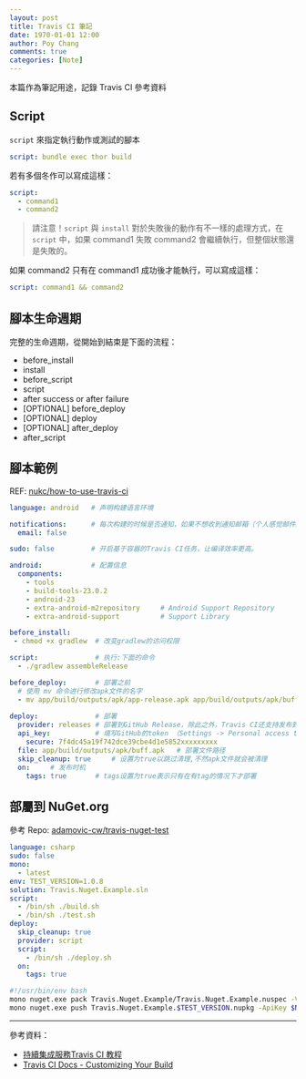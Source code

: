 ```yaml
---
layout: post
title: Travis CI 筆記
date: 1970-01-01 12:00
author: Poy Chang
comments: true
categories: [Note]
---
```


本篇作為筆記用途，記錄 Travis CI 參考資料

## Script

`script` 來指定執行動作或測試的腳本

```yml
script: bundle exec thor build 
```

若有多個冬作可以寫成這樣：

```yml
script:
  - command1
  - command2 
```

>請注意！`script` 與 `install` 對於失敗後的動作有不一樣的處理方式，在 `script` 中，如果 command1 失敗 command2 會繼續執行，但整個狀態還是失敗的。

如果 command2 只有在 command1 成功後才能執行，可以寫成這樣：

```yml
script: command1 && command2 
```

## 腳本生命週期

完整的生命週期，從開始到結束是下面的流程：

- before_install
- install
- before_script
- script
- after success or after failure
- [OPTIONAL] before_deploy
- [OPTIONAL] deploy
- [OPTIONAL] after_deploy
- after_script

## 腳本範例

REF: [nukc/how-to-use-travis-ci](https://github.com/nukc/how-to-use-travis-ci)

```yml
language: android   # 声明构建语言环境

notifications:      # 每次构建的时候是否通知，如果不想收到通知邮箱（个人感觉邮件贼烦），那就设置false吧
  email: false

sudo: false         # 开启基于容器的Travis CI任务，让编译效率更高。

android:            # 配置信息
  components:
    - tools
    - build-tools-23.0.2              
    - android-23                     
    - extra-android-m2repository     # Android Support Repository
    - extra-android-support          # Support Library

before_install:     
 - chmod +x gradlew  # 改变gradlew的访问权限

script:              # 执行:下面的命令
  - ./gradlew assembleRelease  

before_deploy:       # 部署之前
  # 使用 mv 命令进行修改apk文件的名字
  - mv app/build/outputs/apk/app-release.apk app/build/outputs/apk/buff.apk  
 
deploy:              # 部署
  provider: releases # 部署到GitHub Release，除此之外，Travis CI还支持发布到fir.im、AWS、Google App Engine等
  api_key:           # 填写GitHub的token （Settings -> Personal access tokens -> Generate new token）
    secure: 7f4dc45a19f742dce39cbe4d1e5852xxxxxxxxx 
  file: app/build/outputs/apk/buff.apk   # 部署文件路径
  skip_cleanup: true     # 设置为true以跳过清理,不然apk文件就会被清理
  on:     # 发布时机           
    tags: true       # tags设置为true表示只有在有tag的情况下才部署
```

## 部屬到 NuGet.org

參考 Repo: [adamovic-cw/travis-nuget-test](https://github.com/adamovic-cw/travis-nuget-test)

```yml
language: csharp
sudo: false
mono:
  - latest
env: TEST_VERSION=1.0.8
solution: Travis.Nuget.Example.sln
script:
  - /bin/sh ./build.sh
  - /bin/sh ./test.sh
deploy:
  skip_cleanup: true
  provider: script
  script:
    - /bin/sh ./deploy.sh
  on:
    tags: true
```

```sh
#!/usr/bin/env bash
mono nuget.exe pack Travis.Nuget.Example/Travis.Nuget.Example.nuspec -Version $TEST_VERSION -Verbosity detailed && \
mono nuget.exe push Travis.Nuget.Example.$TEST_VERSION.nupkg -ApiKey $NUGET_API_KEY -Verbosity detailed -Source nuget.org
```

---

參考資料：

- [持續集成服務Travis CI 教程](http://www.ruanyifeng.com/blog/2017/12/travis_ci_tutorial.html)
- [Travis CI Docs - Customizing Your Build](https://docs.travis-ci.com/user/customizing-the-build/)
